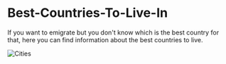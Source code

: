 # Best-Countries-To-Live-In
If you want to emigrate but you don't know which is the best country for that, here you can find information about the best countries to live.

![Cities](https://github.com/HristianBalevski/Best-Countries-To-Live-In/assets/114162692/d707ddde-0d34-4af9-8da8-4802dab4a6ed)
